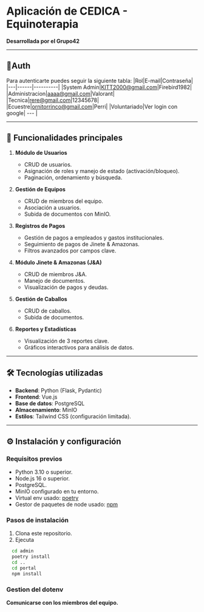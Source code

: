 # Aplicación de CEDICA - Equinoterapia

**Desarrollada por el Grupo42**

---

## 🔏Auth

Para autenticarte puedes seguir la siguiente tabla:
|Rol|E-mail|Contraseña|
|---|------|----------|
|System Admin|KITT2000@gmail.com|Firebird1982|
|Administracion|aaaa@gmail.com|Valorant|
|Tecnica|rere@gmail.com|12345678|
|Ecuestre|ornitorrinco@gmail.com|Perri|
|Voluntariado|Ver login con google| --- |

---

## 🚀 Funcionalidades principales

1. **Módulo de Usuarios**

   - CRUD de usuarios.
   - Asignación de roles y manejo de estado (activación/bloqueo).
   - Paginación, ordenamiento y búsqueda.

2. **Gestión de Equipos**

   - CRUD de miembros del equipo.
   - Asociación a usuarios.
   - Subida de documentos con MinIO.

3. **Registros de Pagos**

   - Gestión de pagos a empleados y gastos institucionales.
   - Seguimiento de pagos de Jinete & Amazonas.
   - Filtros avanzados por campos clave.

4. **Módulo Jinete & Amazonas (J&A)**

   - CRUD de miembros J&A.
   - Manejo de documentos.
   - Visualización de pagos y deudas.

5. **Gestión de Caballos**

   - CRUD de caballos.
   - Subida de documentos.

6. **Reportes y Estadísticas**
   - Visualización de 3 reportes clave.
   - Gráficos interactivos para análisis de datos.

---

## 🛠️ Tecnologías utilizadas

- **Backend**: Python (Flask, Pydantic)
- **Frontend**: Vue.js
- **Base de datos**: PostgreSQL
- **Almacenamiento**: MinIO
- **Estilos**: Tailwind CSS (configuración limitada).

---

## ⚙️ Instalación y configuración

### Requisitos previos

- Python 3.10 o superior.
- Node.js 16 o superior.
- PostgreSQL.
- MinIO configurado en tu entorno.
- Virtual env usado: <a href="https://python-poetry.org/docs/">poetry</a>
- Gestor de paquetes de node usado: <a href="https://docs.npmjs.com/downloading-and-installing-node-js-and-npm">npm</a>

### Pasos de instalación

1. Clona este repositorio.
2. Ejecuta

```bash
  cd admin
  poetry install
  cd ..
  cd portal
  npm install
```

### Gestion del dotenv

**Comunicarse con los miembros del equipo.**
